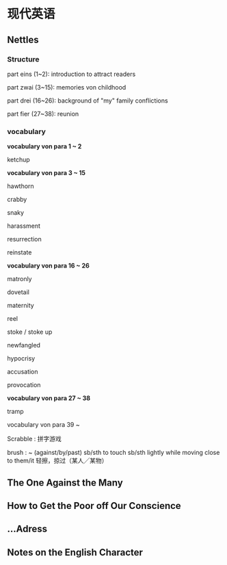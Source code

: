 # 现代英语

## Nettles

### Structure

part eins (1~2): introduction to attract readers

part zwai (3~15): memories von childhood

part drei (16~26): background of "my" family conflictions

part fier (27~38): reunion

### vocabulary
**vocabulary von para 1 ~ 2**

ketchup


**vocabulary von para 3 ~ 15**

hawthorn

crabby

snaky

harassment

resurrection

reinstate


**vocabulary von para 16 ~ 26**

matronly

dovetail

maternity

reel

stoke / stoke up

newfangled

hypocrisy

accusation

provocation


**vocabulary von para 27 ~ 38**

tramp


vocabulary von para 39 ~ 

Scrabble
: 拼字游戏

brush
: ~ (against/by/past) sb/sth to touch sb/sth lightly while moving close to them/it 轻擦，掠过（某人╱某物）

## The One Against the Many

## How to Get the Poor off Our Conscience

## ...Adress

## Notes on the English Character
